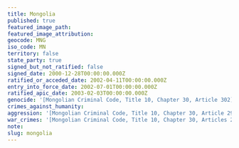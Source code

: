 ```yaml
---
title: Mongolia
published: true
featured_image_path:
featured_image_attribution:
geocode: MNG
iso_code: MN
territory: false
state_party: true
signed_but_not_ratified: false
signed_date: 2000-12-28T00:00:00.000Z
ratified_or_acceded_date: 2002-04-11T00:00:00.000Z
entry_into_force_date: 2002-07-01T00:00:00.000Z
ratified_apic_date: 2003-02-03T00:00:00.000Z
genocide: '[Mongolian Criminal Code, Title 10, Chapter 30, Article 302](https://iccdb.hrlc.net/data/doc/337/keyword/46/)'
crimes_against_humanity:
aggression: '[Mongolian Criminal Code, Title 10, Chapter 30, Article 297](https://iccdb.hrlc.net/data/doc/337/keyword/1/)'
war_crimes: '[Mongolian Criminal Code, Title 10, Chapter 30, Articles 299, 301, 304, 306](https://iccdb.hrlc.net/data/doc/337/keyword/145/)'
note:
slug: mongolia
---
```



